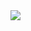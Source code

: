 
<a href="https://github.com/Arianseyedmomen">
<img align="center" src="https://github-readme-stats.vercel.app/api/top-langs/?username=Arianseyedmomen" />
<a href=&quothttps://github.com/ghost1372&quot>
<img align="quotcenter" src="https://github-readme-stats.vercel.app/api?username=ghost1372&show_icons=true&count_private=true&include_all_commits=true&quot /></a>
